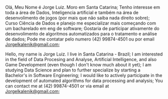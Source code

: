Olá, Meu Nome é Jorge Luiz. Moro em Santa Catarina;
Tenho interesse em toda a área de Dados, Inteligencia artificial e também na área de desenvolimento de jogos (por mais que não saiba nada direito sobre);
Curso Ciência de Dados e planejo me especializar mais começando com um bacharelado em eng de software;
Gostaria de participar ativamente do desenvolimento de algoritmos automatizados para o tratamento e análise de dados;
Pode me contatar pelo numero (42) 99874-4501 ou por email Jorgelkalenik@gmail.com;


Hello, my name is Jorge Luiz. I live in Santa Catarina - Brazil;
I am interested in the field of Data Procesing and Analyse, Artificial Intelligence, and also Game Development (even though I don't know much about it yet);
I am studying Data Science and plan to further specialize by starting a Bachelor's in Software Engineering;
I would like to actively participate in the development of automated algorithms for data processing and analysis;
You can contact me at (42) 99874-4501 or via email at Jorgelkalenik@gmail.com;
